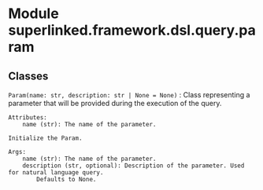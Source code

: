 Module superlinked.framework.dsl.query.param
============================================

Classes
-------

`Param(name: str, description: str | None = None)`
:   Class representing a parameter that will be provided during the execution of the query.
    
    Attributes:
        name (str): The name of the parameter.
    
    Initialize the Param.
    
    Args:
        name (str): The name of the parameter.
        description (str, optional): Description of the parameter. Used for natural language query.
            Defaults to None.